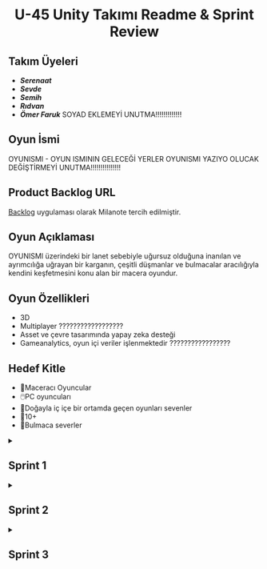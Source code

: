 <h1 align="center"> U-45 Unity Takımı Readme & Sprint Review </h1>


## Takım Üyeleri
- ***Serenaat***
- ***Sevde***
- ***Semih*** 
- ***Rıdvan***
- ***Ömer Faruk*** 
 SOYAD EKLEMEYİ UNUTMA!!!!!!!!!!!!!


## Oyun İsmi
OYUNISMI - OYUN ISMININ GELECEĞİ YERLER OYUNISMI YAZIYO OLUCAK DEĞİŞTİRMEYİ UNUTMA!!!!!!!!!!!!!!!
## Product Backlog URL
[Backlog](https://app.milanote.com/1Smtq11rAhAxej?p=GGTn82gsDdG) uygulaması olarak Milanote tercih edilmiştir.

## Oyun Açıklaması
OYUNISMI üzerindeki bir lanet sebebiyle uğursuz olduğuna inanılan ve ayrımcılığa uğrayan bir karganın, çeşitli düşmanlar ve bulmacalar aracılığıyla kendini keşfetmesini konu alan bir macera oyundur.

## Oyun Özellikleri
- 3D
- Multiplayer ??????????????????
- Asset ve çevre tasarımında yapay zeka desteği
- Gameanalytics, oyun içi veriler işlenmektedir ?????????????????

## Hedef Kitle
- 👾Maceracı Oyuncular
- 🖱️PC oyuncuları
- 🥀Doğayla iç içe bir ortamda geçen oyunları sevenler
- 🚸10+
- 🧩Bulmaca severler

<details><summary><h2>Sprint 1</h2> </summary>

* Sprint içi puan değerlendirmesi 100 üzerinden belirlenmiştir.
* Projenin totalde 350 puan değerinde olması beklenmektedir.
* Sprint 1 süreci bütün takım üyelerinin en az mesai ayırabileceği dönem olduğundan mümkün olduğunca tasarım ve kaynak toplamaya ve herkesin ayrı ayrı çalışmasına karar verilmiştir. Tamamlanan görevler backlog ve iletişim kanallarıyla haberleşilmiş ancak bir araya getirilip temizlik açısından Github repository'sine eklenmemiştir. Ana projeye merge işlemleri bütün takım üyelerinin toplantılarda vereceği kararlarla Sprint 2 sürecinde gerçekleştirilecektir.
* <b>Daily Scrum: </b> Günlük konuşmalar ve anketler Whatsapp üzerinden gerçekleştirilirken toplantılar için fonksiyonabilitesi sebebiyle Discord tercih edilmiştir.
* Toplantılara katılım sağlayamamış üyelerin geri kalmaması açısından kısa görüşme özetleri içeren [ortak bir döküman](https://docs.google.com/document/d/1Ae8FYZowJhssbUb1zqXL1aqo0bAXkMyHa2stOofVKuo/edit?usp=sharing) hazırlanmıştır.

 
* Backlog Görselleri: </br>
![milaanote](https://github.com/Sevdecakmak/OUA-Grup45/assets/53650879/9e673e2d-2dde-4cc3-83e1-0454819c08aa) </br>
![canvas_level--area--scene-design-240707_1740](https://github.com/Sevdecakmak/OUA-Grup45/assets/53650879/7ff81fab-7b23-49ad-ae4f-6ff2ee09e9d6) </br>
![canvas_general-inspo--sources-240707_1752](https://github.com/Sevdecakmak/OUA-Grup45/assets/53650879/b795e3e1-8fd2-4caa-b288-4f3e2dbe1489) </br>

* Toplantı ve Sohbet Görselleri, Anketler: </br>
![sprint1wp](https://github.com/Sevdecakmak/OUA-Grup45/assets/53650879/de7bed66-e8f8-4fb3-b7bc-b38e5ef1aa1c)</br>
![image](https://github.com/Sevdecakmak/OUA-Grup45/assets/53650879/6d653f16-1bda-44b5-bcd2-92bb123b15bd) </br>
BU GEECE REVIEW SIRASINDA DISCORDD SSI ALMAYI UNUTÖMA!!!!!!!!!!!!!!!!!!!!!!!!!!!!!!!

* Seçilen / Tasarlanan bazı Assetler: </br>

<h3 align="center"> <a href="https://sketchfab.com/3d-models/snake-attack-animations-multiple-83c4290cd4b648fd942d4bbc2280a3f6?utm_medium=embed&utm_campaign=share-popup&utm_content=83c4290cd4b648fd942d4bbc2280a3f6" target="_blank" rel="nofollow" style="font-weight: bold; color: #1CAAD9;"> Snake Animations (Multiple) </a> </h3> </br>

</tab> ![snake](https://github.com/Sevdecakmak/OUA-Grup45/assets/53650879/3c8ce126-879a-4183-aed6-743dffd13567)

<h3 align="center"> <a href="https://sketchfab.com/models/e2e6d407b18547d2a9ed37a1707042e1/embed"> Crow Asset </a> </h3> </br>

![crow](https://github.com/Sevdecakmak/OUA-Grup45/assets/53650879/cbd39e6a-adee-4185-91ba-dd951cd6486b)

* <h2>Sprint Review: </h2>
     <li>lalsfsdf </li>
     <li>sskjldfsjlljsfkd </li>

* <h2>Sprint Retrospect: </h2>
      <li>jdsfsldfj</li>

iletişim azlığı sürecin yavaşlaması
  
</details>

<details><summary><h2>Sprint 2</h2></summary>

Template olarak hazır, zamanı geldiğinde güncellenecek.

</details>

<details><summary><h2>Sprint 3</h2></summary>

Template olarak hazır, zamanı geldiğinde güncellenecek.

</details>


